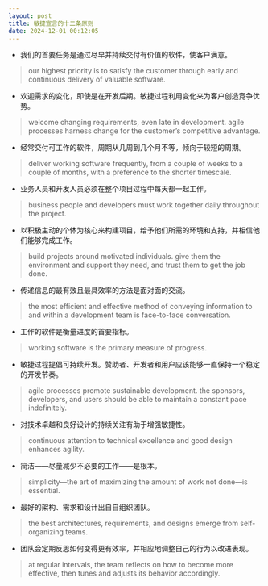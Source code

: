 ```yaml
---
layout: post
title: 敏捷宣言的十二条原则
date: 2024-12-01 00:12:05
---
```


- 我们的首要任务是通过尽早并持续交付有价值的软件，使客户满意。
> our highest priority is to satisfy the customer through early and continuous delivery of valuable software.

- 欢迎需求的变化，即使是在开发后期。敏捷过程利用变化来为客户创造竞争优势。
> welcome changing requirements, even late in development. agile processes harness change for the customer’s competitive advantage.

- 经常交付可工作的软件，周期从几周到几个月不等，倾向于较短的周期。
> deliver working software frequently, from a couple of weeks to a couple of months, with a preference to the shorter timescale.

- 业务人员和开发人员必须在整个项目过程中每天都一起工作。
> business people and developers must work together daily throughout the project.

- 以积极主动的个体为核心来构建项目，给予他们所需的环境和支持，并相信他们能够完成工作。
> build projects around motivated individuals. give them the environment and support they need, and trust them to get the job done.

- 传递信息的最有效且最具效率的方法是面对面的交流。
> the most efficient and effective method of conveying information to and within a development team is face-to-face conversation.

- 工作的软件是衡量进度的首要指标。
> working software is the primary measure of progress.

- 敏捷过程提倡可持续开发。赞助者、开发者和用户应该能够一直保持一个稳定的开发节奏。
> agile processes promote sustainable development. the sponsors, developers, and users should be able to maintain a constant pace indefinitely.

- 对技术卓越和良好设计的持续关注有助于增强敏捷性。
> continuous attention to technical excellence and good design enhances agility.

- 简洁——尽量减少不必要的工作——是根本。
> simplicity—the art of maximizing the amount of work not done—is essential.

- 最好的架构、需求和设计出自自组织团队。
> the best architectures, requirements, and designs emerge from self-organizing teams.

- 团队会定期反思如何变得更有效率，并相应地调整自己的行为以改进表现。
> at regular intervals, the team reflects on how to become more effective, then tunes and adjusts its behavior accordingly.
